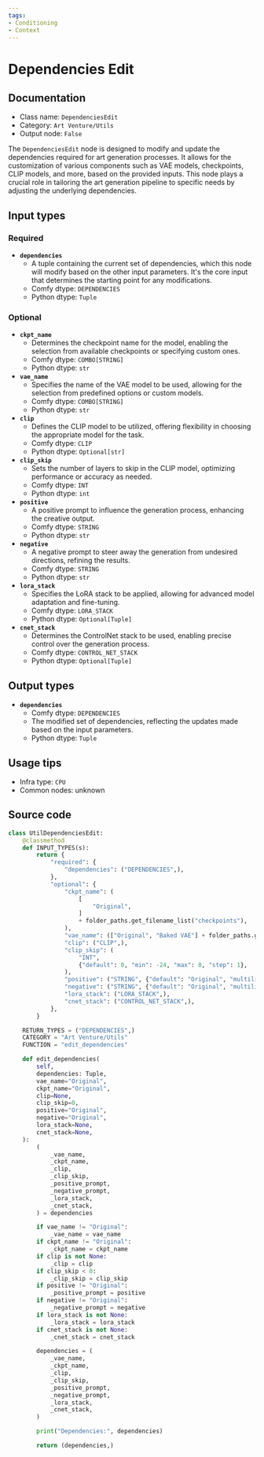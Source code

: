 ```yaml
---
tags:
- Conditioning
- Context
---
```


# Dependencies Edit
## Documentation
- Class name: `DependenciesEdit`
- Category: `Art Venture/Utils`
- Output node: `False`

The `DependenciesEdit` node is designed to modify and update the dependencies required for art generation processes. It allows for the customization of various components such as VAE models, checkpoints, CLIP models, and more, based on the provided inputs. This node plays a crucial role in tailoring the art generation pipeline to specific needs by adjusting the underlying dependencies.
## Input types
### Required
- **`dependencies`**
    - A tuple containing the current set of dependencies, which this node will modify based on the other input parameters. It's the core input that determines the starting point for any modifications.
    - Comfy dtype: `DEPENDENCIES`
    - Python dtype: `Tuple`
### Optional
- **`ckpt_name`**
    - Determines the checkpoint name for the model, enabling the selection from available checkpoints or specifying custom ones.
    - Comfy dtype: `COMBO[STRING]`
    - Python dtype: `str`
- **`vae_name`**
    - Specifies the name of the VAE model to be used, allowing for the selection from predefined options or custom models.
    - Comfy dtype: `COMBO[STRING]`
    - Python dtype: `str`
- **`clip`**
    - Defines the CLIP model to be utilized, offering flexibility in choosing the appropriate model for the task.
    - Comfy dtype: `CLIP`
    - Python dtype: `Optional[str]`
- **`clip_skip`**
    - Sets the number of layers to skip in the CLIP model, optimizing performance or accuracy as needed.
    - Comfy dtype: `INT`
    - Python dtype: `int`
- **`positive`**
    - A positive prompt to influence the generation process, enhancing the creative output.
    - Comfy dtype: `STRING`
    - Python dtype: `str`
- **`negative`**
    - A negative prompt to steer away the generation from undesired directions, refining the results.
    - Comfy dtype: `STRING`
    - Python dtype: `str`
- **`lora_stack`**
    - Specifies the LoRA stack to be applied, allowing for advanced model adaptation and fine-tuning.
    - Comfy dtype: `LORA_STACK`
    - Python dtype: `Optional[Tuple]`
- **`cnet_stack`**
    - Determines the ControlNet stack to be used, enabling precise control over the generation process.
    - Comfy dtype: `CONTROL_NET_STACK`
    - Python dtype: `Optional[Tuple]`
## Output types
- **`dependencies`**
    - Comfy dtype: `DEPENDENCIES`
    - The modified set of dependencies, reflecting the updates made based on the input parameters.
    - Python dtype: `Tuple`
## Usage tips
- Infra type: `CPU`
- Common nodes: unknown


## Source code
```python
class UtilDependenciesEdit:
    @classmethod
    def INPUT_TYPES(s):
        return {
            "required": {
                "dependencies": ("DEPENDENCIES",),
            },
            "optional": {
                "ckpt_name": (
                    [
                        "Original",
                    ]
                    + folder_paths.get_filename_list("checkpoints"),
                ),
                "vae_name": (["Original", "Baked VAE"] + folder_paths.get_filename_list("vae"),),
                "clip": ("CLIP",),
                "clip_skip": (
                    "INT",
                    {"default": 0, "min": -24, "max": 0, "step": 1},
                ),
                "positive": ("STRING", {"default": "Original", "multiline": True}),
                "negative": ("STRING", {"default": "Original", "multiline": True}),
                "lora_stack": ("LORA_STACK",),
                "cnet_stack": ("CONTROL_NET_STACK",),
            },
        }

    RETURN_TYPES = ("DEPENDENCIES",)
    CATEGORY = "Art Venture/Utils"
    FUNCTION = "edit_dependencies"

    def edit_dependencies(
        self,
        dependencies: Tuple,
        vae_name="Original",
        ckpt_name="Original",
        clip=None,
        clip_skip=0,
        positive="Original",
        negative="Original",
        lora_stack=None,
        cnet_stack=None,
    ):
        (
            _vae_name,
            _ckpt_name,
            _clip,
            _clip_skip,
            _positive_prompt,
            _negative_prompt,
            _lora_stack,
            _cnet_stack,
        ) = dependencies

        if vae_name != "Original":
            _vae_name = vae_name
        if ckpt_name != "Original":
            _ckpt_name = ckpt_name
        if clip is not None:
            _clip = clip
        if clip_skip < 0:
            _clip_skip = clip_skip
        if positive != "Original":
            _positive_prompt = positive
        if negative != "Original":
            _negative_prompt = negative
        if lora_stack is not None:
            _lora_stack = lora_stack
        if cnet_stack is not None:
            _cnet_stack = cnet_stack

        dependencies = (
            _vae_name,
            _ckpt_name,
            _clip,
            _clip_skip,
            _positive_prompt,
            _negative_prompt,
            _lora_stack,
            _cnet_stack,
        )

        print("Dependencies:", dependencies)

        return (dependencies,)

```
